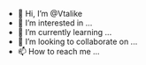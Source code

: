 - 👋 Hi, I’m @Vtalike
- 👀 I’m interested in ...
- 🌱 I’m currently learning ...
- 💞️ I’m looking to collaborate on ...
- 📫 How to reach me ...

<!---
Vtalike/Vtalike is a ✨ special ✨ repository because its `README.md` (this file) appears on your GitHub profile.
You can click the Preview link to take a look at your changes.
--->
